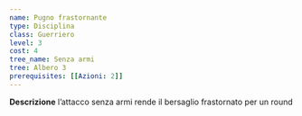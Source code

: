 ```yaml
---
name: Pugno frastornante
type: Disciplina
class: Guerriero
level: 3
cost: 4
tree_name: Senza armi
tree: Albero 3
prerequisites: [[Azioni: 2]]
---
```


**Descrizione**
l’attacco senza armi rende il bersaglio frastornato per un round
